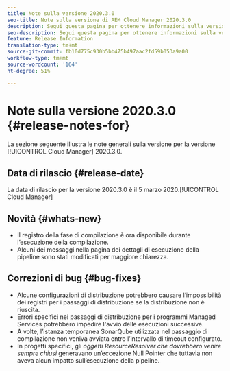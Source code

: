 ```yaml
---
title: Note sulla versione 2020.3.0
seo-title: Note sulla versione di AEM Cloud Manager 2020.3.0
description: Segui questa pagina per ottenere informazioni sulla versione 2020.3.0 di Cloud Manager
seo-description: Segui questa pagina per ottenere informazioni sulla versione 2020.3.0 di AEM Cloud Manager
feature: Release Information
translation-type: tm+mt
source-git-commit: fb10d775c930b5bb475b497aac2fd59b053a9a00
workflow-type: tm+mt
source-wordcount: '164'
ht-degree: 51%

---
```


# Note sulla versione 2020.3.0 {#release-notes-for}

La sezione seguente illustra le note generali sulla versione per la versione [!UICONTROL Cloud Manager] 2020.3.0.

## Data di rilascio {#release-date}

La data di rilascio per la versione 2020.3.0 è il 5 marzo 2020.[!UICONTROL Cloud Manager]

## Novità {#whats-new}

* Il registro della fase di compilazione è ora disponibile durante l’esecuzione della compilazione.
* Alcuni dei messaggi nella pagina dei dettagli di esecuzione della pipeline sono stati modificati per maggiore chiarezza.

## Correzioni di bug {#bug-fixes}

* Alcune configurazioni di distribuzione potrebbero causare l’impossibilità dei registri per i passaggi di distribuzione se la distribuzione non è riuscita.
* Errori specifici nei passaggi di distribuzione per i programmi Managed Services potrebbero impedire l&#39;avvio delle esecuzioni successive.
* A volte, l’istanza temporanea SonarQube utilizzata nel passaggio di compilazione non veniva avviata entro l’intervallo di timeout configurato.
* In progetti specifici, gli *oggetti ResourceResolver che dovrebbero venire sempre chiusi* generavano un’eccezione Null Pointer che tuttavia non aveva alcun impatto sull’esecuzione della pipeline.